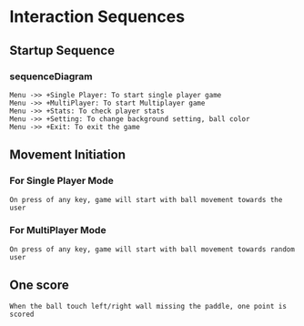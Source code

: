 # Interaction Sequences

## Startup Sequence

### sequenceDiagram

    Menu ->> +Single Player: To start single player game
    Menu ->> +MultiPlayer: To start Multiplayer game
    Menu ->> +Stats: To check player stats
    Menu ->> +Setting: To change background setting, ball color
    Menu ->> +Exit: To exit the game

## Movement Initiation

### For Single Player Mode

    On press of any key, game will start with ball movement towards the user

### For MultiPlayer Mode

    On press of any key, game will start with ball movement towards random user

## One score

    When the ball touch left/right wall missing the paddle, one point is scored
